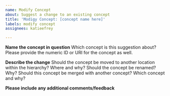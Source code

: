 ```yaml
---
name: Modify Concept
about: Suggest a change to an existing concept
title: 'Modigy Concept: [concept name here]'
labels: modify concept
assignees: katieefrey

---
```


**Name the concept in question**
Which concept is this suggestion about? Please provide the numeric ID or URI for the concept as well.

**Describe the change**
Should the concept be moved to another location within the hierarchy? Where and why?
Should the concept be renamed? Why?
Should this concept be merged with another concept? Which concept and why?

**Please include any additional comments/feedback**
